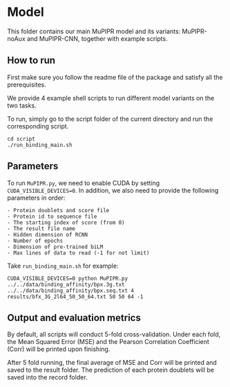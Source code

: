 # Model
This folder contains our main MuPIPR model and its variants: MuPIPR-noAux and MuPIPR-CNN, together with example scripts. 

## How to run

First make sure you follow the readme file of the package and satisfy all the prerequisites.

We provide 4 example shell scripts to run different model variants on the two tasks. 

To run, simply go to the script folder of the current directory and run the corresponding script. 

	cd script
	./run_binding_main.sh


## Parameters
To run ```MuPIPR.py```, we need to enable CUDA by setting ```CUDA_VISIBLE_DEVICES=0```. In addition, we also need to provide the following parameters in order:

	- Protein doublets and score file 
	- Protein id to sequence file
	- The starting index of score (from 0) 
	- The result file name
	- Hidden dimension of RCNN 
	- Number of epochs
	- Dimension of pre-trained biLM
	- Max lines of data to read (-1 for not limit)
	

Take ```run_binding_main.sh``` for example:

	CUDA_VISIBLE_DEVICES=0 python MuPIPR.py ../../data/binding_affinity/bpx.3g.txt ../../data/binding_affinity/bpx.seq.txt 4 results/bfx_3G_2l64_50_50_64.txt 50 50 64 -1


## Output and evaluation metrics
By default, all scripts will conduct 5-fold cross-validation. Under each fold, the Mean Squared Error (MSE) and the Pearson Correlation Coefficient (Corr) will be printed upon finishing. 

After 5 fold running, the final average of MSE and Corr will be printed and saved to the result folder. The prediction of each protein doublets will be saved into the record folder.